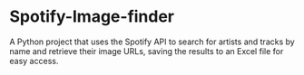 # Spotify-Image-finder
A Python project that uses the Spotify API to search for artists and tracks by name and retrieve their image URLs, saving the results to an Excel file for easy access.
